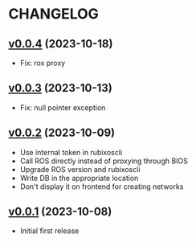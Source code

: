 # CHANGELOG

## [v0.0.4](https://github.com/NubeIO/module-core-rql/tree/v0.0.4) (2023-10-18)

- Fix: rox proxy

## [v0.0.3](https://github.com/NubeIO/module-core-rql/tree/v0.0.3) (2023-10-13)

- Fix: null pointer exception

## [v0.0.2](https://github.com/NubeIO/module-core-rql/tree/v0.0.2) (2023-10-09)

- Use internal token in rubixoscli
- Call ROS directly instead of proxying through BIOS
- Upgrade ROS version and rubixoscli
- Write DB in the appropriate location
- Don't display it on frontend for creating networks

## [v0.0.1](https://github.com/NubeIO/module-core-rql/tree/v0.0.1) (2023-10-08)

- Initial first release
